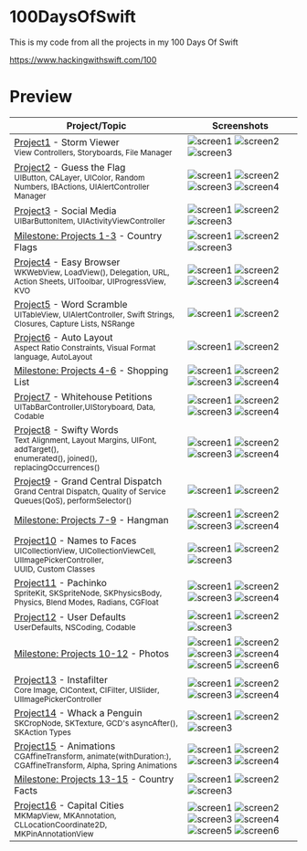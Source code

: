 # 100DaysOfSwift
This is my code from all the projects in my 100 Days Of Swift

https://www.hackingwithswift.com/100

# Preview
| Project/Topic | Screenshots |
| --------------|------------ |
| [Project1](https://github.com/AybarsBal/100DaysOfSwift/tree/master/01-Project1%20-%20Storm%20Viewer) - Storm Viewer <br/><sub> View Controllers, Storyboards, File Manager </sub>| ![screen1](https://github.com/AybarsBal/100DaysOfSwift/blob/master/01-Project1%20-%20Storm%20Viewer/screenshots/small/Screenshot1.png) ![screen2](https://github.com/AybarsBal/100DaysOfSwift/blob/master/01-Project1%20-%20Storm%20Viewer/screenshots/small/Screenshot2.png) ![screen3](https://github.com/AybarsBal/100DaysOfSwift/blob/master/01-Project1%20-%20Storm%20Viewer/screenshots/small/Screenshot3.png) |
| [Project2](https://github.com/AybarsBal/100DaysOfSwift/tree/master/02-Project2%20-%20Guess%20the%20Flag) - Guess the Flag <br/><sub> UIButton, CALayer, UIColor, Random Numbers, IBActions, UIAlertController Manager </sub>| ![screen1](https://github.com/AybarsBal/100DaysOfSwift/blob/master/02-Project2%20-%20Guess%20the%20Flag/screenshots/small/Screenshot1.png) ![screen2](https://github.com/AybarsBal/100DaysOfSwift/blob/master/02-Project2%20-%20Guess%20the%20Flag/screenshots/small/Screenshot2.png) ![screen3](https://github.com/AybarsBal/100DaysOfSwift/blob/master/02-Project2%20-%20Guess%20the%20Flag/screenshots/small/Screenshot3.png) ![screen4](https://github.com/AybarsBal/100DaysOfSwift/blob/master/02-Project2%20-%20Guess%20the%20Flag/screenshots/small/Screenshot4.png) |
| [Project3](https://github.com/AybarsBal/100DaysOfSwift/tree/master/03-Project3%20-%20Social%20Media) - Social Media <br/><sub> UIBarButtonItem, UIActivityViewController </sub>| ![screen1](https://github.com/AybarsBal/100DaysOfSwift/blob/master/03-Project3%20-%20Social%20Media/screenshots/small/Screenshot1.png) ![screen2](https://github.com/AybarsBal/100DaysOfSwift/blob/master/03-Project3%20-%20Social%20Media/screenshots/small/Screenshot2.png) ![screen3](https://github.com/AybarsBal/100DaysOfSwift/blob/master/03-Project3%20-%20Social%20Media/screenshots/small/Screenshot3.png) |
| [Milestone: Projects 1-3](https://github.com/AybarsBal/100DaysOfSwift/tree/master/04-Milestone-Projects%201-3%20-%20Country%20Flags) - Country Flags | ![screen1](https://github.com/AybarsBal/100DaysOfSwift/blob/master/04-Milestone-Projects%201-3%20-%20Country%20Flags/screenshots/small/Screenshot1.png) ![screen2](https://github.com/AybarsBal/100DaysOfSwift/blob/master/04-Milestone-Projects%201-3%20-%20Country%20Flags/screenshots/small/Screenshot2.png) ![screen3](https://github.com/AybarsBal/100DaysOfSwift/blob/master/04-Milestone-Projects%201-3%20-%20Country%20Flags/screenshots/small/Screenshot3.png) |
| [Project4](https://github.com/AybarsBal/100DaysOfSwift/tree/master/05-Project4%20-%20Easy%20Browser) - Easy Browser <br/><sub> WKWebView, LoadView(), Delegation, URL,<br/> Action Sheets, UIToolbar, UIProgressView, KVO </sub>| ![screen1](https://github.com/AybarsBal/100DaysOfSwift/blob/master/05-Project4%20-%20Easy%20Browser/screenshots/small/Screenshot1.png) ![screen2](https://github.com/AybarsBal/100DaysOfSwift/blob/master/05-Project4%20-%20Easy%20Browser/screenshots/small/Screenshot2.png) ![screen3](https://github.com/AybarsBal/100DaysOfSwift/blob/master/05-Project4%20-%20Easy%20Browser/screenshots/small/Screenshot3.png) ![screen4](https://github.com/AybarsBal/100DaysOfSwift/blob/master/05-Project4%20-%20Easy%20Browser/screenshots/small/Screenshot4.png) |
| [Project5](https://github.com/AybarsBal/100DaysOfSwift/tree/master/06-Project5%20-%20Word%20Scramble) - Word Scramble <br/><sub> UITableView, UIAlertController, Swift Strings,<br/> Closures, Capture Lists, NSRange </sub>| ![screen1](https://github.com/AybarsBal/100DaysOfSwift/blob/master/06-Project5%20-%20Word%20Scramble/screenshots/small/Screenshot1.png) ![screen2](https://github.com/AybarsBal/100DaysOfSwift/blob/master/06-Project5%20-%20Word%20Scramble/screenshots/small/Screenshot2.png) |
| [Project6](https://github.com/AybarsBal/100DaysOfSwift/tree/master/07-Project6%20-%20Auto%20Layout) - Auto Layout <br/><sub> Aspect Ratio Constraints, Visual Format language, AutoLayout </sub>| ![screen1](https://github.com/AybarsBal/100DaysOfSwift/blob/master/07-Project6%20-%20Auto%20Layout/screenshots/small/Screenshot1.png) ![screen2](https://github.com/AybarsBal/100DaysOfSwift/blob/master/07-Project6%20-%20Auto%20Layout/screenshots/small/Screenshot2.png) |
| [Milestone: Projects 4-6](https://github.com/AybarsBal/100DaysOfSwift/tree/master/08-Milestone-Projects%204-6%20-%20Shopping%20List) - Shopping List | ![screen1](https://github.com/AybarsBal/100DaysOfSwift/blob/master/08-Milestone-Projects%204-6%20-%20Shopping%20List/screenshots/small/Screenshot1.png) ![screen2](https://github.com/AybarsBal/100DaysOfSwift/blob/master/08-Milestone-Projects%204-6%20-%20Shopping%20List/screenshots/small/Screenshot2.png) ![screen3](https://github.com/AybarsBal/100DaysOfSwift/blob/master/08-Milestone-Projects%204-6%20-%20Shopping%20List/screenshots/small/Screenshot3.png) ![screen4](https://github.com/AybarsBal/100DaysOfSwift/blob/master/08-Milestone-Projects%204-6%20-%20Shopping%20List/screenshots/small/Screenshot4.png) |
| [Project7](https://github.com/AybarsBal/100DaysOfSwift/tree/master/09-Project7%20-%20Whitehouse%20Petitions) - Whitehouse Petitions <br/><sub> UITabBarController,UIStoryboard, Data, Codable </sub>| ![screen1](https://github.com/AybarsBal/100DaysOfSwift/blob/master/09-Project7%20-%20Whitehouse%20Petitions/screenshots/small/Screenshot1.png) ![screen2](https://github.com/AybarsBal/100DaysOfSwift/blob/master/09-Project7%20-%20Whitehouse%20Petitions/screenshots/small/Screenshot2.png) ![screen3](https://github.com/AybarsBal/100DaysOfSwift/blob/master/09-Project7%20-%20Whitehouse%20Petitions/screenshots/small/Screenshot3.png) ![screen4](https://github.com/AybarsBal/100DaysOfSwift/blob/master/09-Project7%20-%20Whitehouse%20Petitions/screenshots/small/Screenshot4.png) |
| [Project8](https://github.com/AybarsBal/100DaysOfSwift/tree/master/10-Project8%20-%20Swifty%20Words) - Swifty Words <br/><sub> Text Alignment, Layout Margins, UIFont, addTarget(),<br/> enumerated(), joined(), replacingOccurrences() </sub>| ![screen1](https://github.com/AybarsBal/100DaysOfSwift/blob/master/10-Project8%20-%20Swifty%20Words/screenshots/small/Screenshot1.png) ![screen2](https://github.com/AybarsBal/100DaysOfSwift/blob/master/10-Project8%20-%20Swifty%20Words/screenshots/small/Screenshot2.png) ![screen3](https://github.com/AybarsBal/100DaysOfSwift/blob/master/10-Project8%20-%20Swifty%20Words/screenshots/small/Screenshot3.png) ![screen4](https://github.com/AybarsBal/100DaysOfSwift/blob/master/10-Project8%20-%20Swifty%20Words/screenshots/small/Screenshot4.png) |
| [Project9](https://github.com/AybarsBal/100DaysOfSwift/tree/master/11-Project9%20-%20Grand%20Central%20Dispatch) - Grand Central Dispatch <br/><sub> Grand Central Dispatch, Quality of Service Queues(QoS), performSelector() </sub>| ![screen1](https://github.com/AybarsBal/100DaysOfSwift/blob/master/11-Project9%20-%20Grand%20Central%20Dispatch/screenshots/small/Screenshot1.png) ![screen2](https://github.com/AybarsBal/100DaysOfSwift/blob/master/11-Project9%20-%20Grand%20Central%20Dispatch/screenshots/small/Screenshot2.png)  |
| [Milestone: Projects 7-9](https://github.com/AybarsBal/100DaysOfSwift/tree/master/12-Milestone-Projects%207-9%20-%20Hangman) - Hangman | ![screen1](https://github.com/AybarsBal/100DaysOfSwift/blob/master/12-Milestone-Projects%207-9%20-%20Hangman/screenshots/small/Screenshot1.png) ![screen2](https://github.com/AybarsBal/100DaysOfSwift/blob/master/12-Milestone-Projects%207-9%20-%20Hangman/screenshots/small/Screenshot2.png) ![screen3](https://github.com/AybarsBal/100DaysOfSwift/blob/master/12-Milestone-Projects%207-9%20-%20Hangman/screenshots/small/Screenshot3.png) ![screen4](https://github.com/AybarsBal/100DaysOfSwift/blob/master/12-Milestone-Projects%207-9%20-%20Hangman/screenshots/small/Screenshot4.png) |
| [Project10](https://github.com/AybarsBal/100DaysOfSwift/tree/master/13-Project10%20-%20Names%20to%20Faces) - Names to Faces <br/><sub> UICollectionView, UICollectionViewCell, UIImagePickerController,<br/> UUID, Custom Classes </sub>| ![screen1](https://github.com/AybarsBal/100DaysOfSwift/blob/master/13-Project10%20-%20Names%20to%20Faces/screenshots/small/Screenshot1.png) ![screen2](https://github.com/AybarsBal/100DaysOfSwift/blob/master/13-Project10%20-%20Names%20to%20Faces/screenshots/small/Screenshot2.png) ![screen3](https://github.com/AybarsBal/100DaysOfSwift/blob/master/13-Project10%20-%20Names%20to%20Faces/screenshots/small/Screenshot3.png)  |
| [Project11](https://github.com/AybarsBal/100DaysOfSwift/tree/master/14-Project11%20-%20Pachinko) - Pachinko <br/><sub> SpriteKit, SKSpriteNode, SKPhysicsBody, Physics, Blend Modes, Radians, CGFloat </sub> | ![screen1](https://github.com/AybarsBal/100DaysOfSwift/blob/master/14-Project11%20-%20Pachinko/screenshots/small/Screenshot1.png) ![screen2](https://github.com/AybarsBal/100DaysOfSwift/blob/master/14-Project11%20-%20Pachinko/screenshots/small/Screenshot2.png) ![screen3](https://github.com/AybarsBal/100DaysOfSwift/blob/master/14-Project11%20-%20Pachinko/screenshots/small/Screenshot3.png) ![screen4](https://github.com/AybarsBal/100DaysOfSwift/blob/master/14-Project11%20-%20Pachinko/screenshots/small/Screenshot4.png) |
| [Project12](https://github.com/AybarsBal/100DaysOfSwift/tree/master/15-Project12-%20UserDefaults) - User Defaults <br/><sub> UserDefaults, NSCoding, Codable </sub> | ![screen1](https://github.com/AybarsBal/100DaysOfSwift/blob/master/15-Project12-%20UserDefaults/screenshots/small/Screenshot1.png) ![screen2](https://github.com/AybarsBal/100DaysOfSwift/blob/master/15-Project12-%20UserDefaults/screenshots/small/Screenshot2.png) ![screen3](https://github.com/AybarsBal/100DaysOfSwift/blob/master/15-Project12-%20UserDefaults/screenshots/small/Screenshot3.png) |
| [Milestone: Projects 10-12](https://github.com/AybarsBal/100DaysOfSwift/tree/master/16-Milestone-Projects%2010-12%20-%20Photos) - Photos | ![screen1](https://github.com/AybarsBal/100DaysOfSwift/blob/master/16-Milestone-Projects%2010-12%20-%20Photos/screenshots/small/Screenshot1.png) ![screen2](https://github.com/AybarsBal/100DaysOfSwift/blob/master/16-Milestone-Projects%2010-12%20-%20Photos/screenshots/small/Screenshot2.png) ![screen3](https://github.com/AybarsBal/100DaysOfSwift/blob/master/16-Milestone-Projects%2010-12%20-%20Photos/screenshots/small/Screenshot3.png) ![screen4](https://github.com/AybarsBal/100DaysOfSwift/blob/master/16-Milestone-Projects%2010-12%20-%20Photos/screenshots/small/Screenshot4.png) ![screen5](https://github.com/AybarsBal/100DaysOfSwift/blob/master/16-Milestone-Projects%2010-12%20-%20Photos/screenshots/small/Screenshot5.png) ![screen6](https://github.com/AybarsBal/100DaysOfSwift/blob/master/16-Milestone-Projects%2010-12%20-%20Photos/screenshots/small/Screenshot6.png) |
| [Project13](https://github.com/AybarsBal/100DaysOfSwift/tree/master/17-Project13%20-%20Instafilter) - Instafilter <br/><sub> Core Image, CIContext, CIFilter, UISlider, UIImagePickerController </sub>| ![screen1](https://github.com/AybarsBal/100DaysOfSwift/blob/master/17-Project13%20-%20Instafilter/screenshots/small/Screenshot1.png) ![screen2](https://github.com/AybarsBal/100DaysOfSwift/blob/master/17-Project13%20-%20Instafilter/screenshots/small/Screenshot2.png) ![screen3](https://github.com/AybarsBal/100DaysOfSwift/blob/master/17-Project13%20-%20Instafilter/screenshots/small/Screenshot3.png) ![screen4](https://github.com/AybarsBal/100DaysOfSwift/blob/master/17-Project13%20-%20Instafilter/screenshots/small/Screenshot4.png) |
| [Project14](https://github.com/AybarsBal/100DaysOfSwift/tree/master/18-Project14%20-%20Whack%20a%20Penguin) - Whack a Penguin <br/><sub> SKCropNode, SKTexture, GCD's asyncAfter(), SKAction Types </sub>| ![screen1](https://github.com/AybarsBal/100DaysOfSwift/blob/master/18-Project14%20-%20Whack%20a%20Penguin/screenshots/small/Screenshot1.png) ![screen2](https://github.com/AybarsBal/100DaysOfSwift/blob/master/18-Project14%20-%20Whack%20a%20Penguin/screenshots/small/Screenshot2.png) ![screen3](https://github.com/AybarsBal/100DaysOfSwift/blob/master/18-Project14%20-%20Whack%20a%20Penguin/screenshots/small/Screenshot3.png) |
| [Project15](https://github.com/AybarsBal/100DaysOfSwift/tree/master/19-Project15%20-%20Animation) - Animations <br/><sub> CGAffineTransform, animate(withDuration:), CGAffineTransform, Alpha, Spring Animations </sub>| ![screen1](https://github.com/AybarsBal/100DaysOfSwift/blob/master/19-Project15%20-%20Animation/screenshots/small/Screenshot1.png) ![screen2](https://github.com/AybarsBal/100DaysOfSwift/blob/master/19-Project15%20-%20Animation/screenshots/small/Screenshot2.png) ![screen3](https://github.com/AybarsBal/100DaysOfSwift/blob/master/19-Project15%20-%20Animation/screenshots/small/Screenshot3.png) ![screen4](https://github.com/AybarsBal/100DaysOfSwift/blob/master/19-Project15%20-%20Animation/screenshots/small/Screenshot4.png) |
| [Milestone: Projects 13-15](https://github.com/AybarsBal/100DaysOfSwift/tree/master/20-Milestone-Projects%2013-15%20-%20Country%20Facts) - Country Facts | ![screen1](https://github.com/AybarsBal/100DaysOfSwift/blob/master/20-Milestone-Projects%2013-15%20-%20Country%20Facts/screenshots/small/Screenshot1.png) ![screen2](https://github.com/AybarsBal/100DaysOfSwift/blob/master/20-Milestone-Projects%2013-15%20-%20Country%20Facts/screenshots/small/Screenshot2.png) ![screen3](https://github.com/AybarsBal/100DaysOfSwift/blob/master/20-Milestone-Projects%2013-15%20-%20Country%20Facts/screenshots/small/Screenshot3.png)  |
| [Project16](https://github.com/AybarsBal/100DaysOfSwift/tree/master/21-Project16%20-%20Capital%20Cities) - Capital Cities <br/><sub> MKMapView, MKAnnotation, CLLocationCoordinate2D, MKPinAnnotationView </sub>| ![screen1](https://github.com/AybarsBal/100DaysOfSwift/blob/master/21-Project16%20-%20Capital%20Cities/screenshots/small/Screenshot1.png) ![screen2](https://github.com/AybarsBal/100DaysOfSwift/blob/master/21-Project16%20-%20Capital%20Cities/screenshots/small/Screenshot2.png) ![screen3](https://github.com/AybarsBal/100DaysOfSwift/blob/master/21-Project16%20-%20Capital%20Cities/screenshots/small/Screenshot3.png) ![screen4](https://github.com/AybarsBal/100DaysOfSwift/blob/master/21-Project16%20-%20Capital%20Cities/screenshots/small/Screenshot4.png) ![screen5](https://github.com/AybarsBal/100DaysOfSwift/blob/master/21-Project16%20-%20Capital%20Cities/screenshots/small/Screenshot5.png) ![screen6](https://github.com/AybarsBal/100DaysOfSwift/blob/master/21-Project16%20-%20Capital%20Cities/screenshots/small/Screenshot6.png) |
